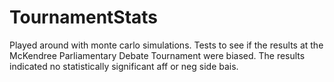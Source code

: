 # TournamentStats
Played around with monte carlo simulations. Tests to see if the results at the McKendree Parliamentary Debate Tournament were biased. The results indicated no statistically significant aff or neg side bais.
